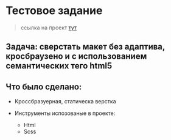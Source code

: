 # Тестовое задание 
> ссылка на проект <a href="https://isaagverdiev.github.io/GuruRemonta/">тут</a>

## Задача: сверстать макет без адаптива, кросбраузено и с использованием семантических тего html5
## Что было сделано:
* Кроссбразуерная, статическа верстка

* Инструменты испозованые в проекте:
	* Html
	* Scss



